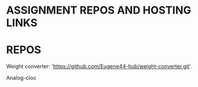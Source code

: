 # ASSIGNMENT REPOS AND HOSTING LINKS

# REPOS

Weight converter: 'https://github.com/Eugene44-hub/weight-converter.git'.

Analog-cloc


